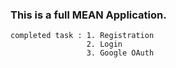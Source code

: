 ### This is a full MEAN Application.
    completed task : 1. Registration
                     2. Login
                     3. Google OAuth